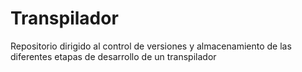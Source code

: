 # Transpilador
Repositorio dirigido al control de versiones y almacenamiento de las diferentes etapas de desarrollo de un transpilador